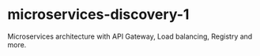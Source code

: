 # microservices-discovery-1
Microservices architecture with API Gateway, Load balancing, Registry and more.
